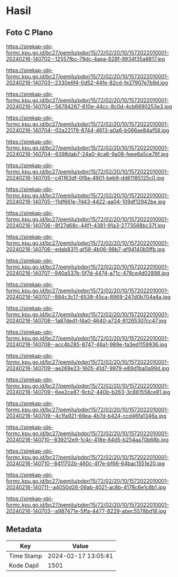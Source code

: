 # Hasil

## Foto C Plano

https://sirekap-obj-formc.kpu.go.id/bc27/pemilu/pdpr/15/72/02/20/10/1572022010001-20240216-140702--12557fbc-79dc-4aea-828f-9934f35a8817.jpg

https://sirekap-obj-formc.kpu.go.id/bc27/pemilu/pdpr/15/72/02/20/10/1572022010001-20240216-140703--2330e6f4-0d52-44fe-82cd-fe27907e7b9d.jpg

https://sirekap-obj-formc.kpu.go.id/bc27/pemilu/pdpr/15/72/02/20/10/1572022010001-20240216-140704--56784267-610e-44cc-8c0d-4cb6690253e3.jpg

https://sirekap-obj-formc.kpu.go.id/bc27/pemilu/pdpr/15/72/02/20/10/1572022010001-20240216-140704--02a22179-8744-4613-a0a6-b066ae84af58.jpg

https://sirekap-obj-formc.kpu.go.id/bc27/pemilu/pdpr/15/72/02/20/10/1572022010001-20240216-140704--6398dab7-24a0-4ca6-9a08-feee6a5ce76f.jpg

https://sirekap-obj-formc.kpu.go.id/bc27/pemilu/pdpr/15/72/02/20/10/1572022010001-20240216-140705--c41163df-0f8a-4901-beb9-dd61185125c0.jpg

https://sirekap-obj-formc.kpu.go.id/bc27/pemilu/pdpr/15/72/02/20/10/1572022010001-20240216-140705--11df661e-7d43-4422-aa04-109df12942be.jpg

https://sirekap-obj-formc.kpu.go.id/bc27/pemilu/pdpr/15/72/02/20/10/1572022010001-20240216-140706--8f27d68c-44f1-4381-91a3-2773568bc37f.jpg

https://sirekap-obj-formc.kpu.go.id/bc27/pemilu/pdpr/15/72/02/20/10/1572022010001-20240216-140706--edab8311-af58-4b06-98b7-af94140b5ffb.jpg

https://sirekap-obj-formc.kpu.go.id/bc27/pemilu/pdpr/15/72/02/20/10/1572022010001-20240216-140707--940a537b-5f7d-4474-a71c-478ce4d02898.jpg

https://sirekap-obj-formc.kpu.go.id/bc27/pemilu/pdpr/15/72/02/20/10/1572022010001-20240216-140707--884c3c17-6538-45ca-8969-247d0b704a4a.jpg

https://sirekap-obj-formc.kpu.go.id/bc27/pemilu/pdpr/15/72/02/20/10/1572022010001-20240216-140708--1a87ded1-f4a0-4640-a724-81265307cc47.jpg

https://sirekap-obj-formc.kpu.go.id/bc27/pemilu/pdpr/15/72/02/20/10/1572022010001-20240216-140708--acc4b285-8747-46a1-989e-fa3ed1159936.jpg

https://sirekap-obj-formc.kpu.go.id/bc27/pemilu/pdpr/15/72/02/20/10/1572022010001-20240216-140709--ae269e23-1605-41d7-9979-e89d1ba0a99d.jpg

https://sirekap-obj-formc.kpu.go.id/bc27/pemilu/pdpr/15/72/02/20/10/1572022010001-20240216-140709--6ee2ce87-9cb2-440b-b263-3c881558ce81.jpg

https://sirekap-obj-formc.kpu.go.id/bc27/pemilu/pdpr/15/72/02/20/10/1572022010001-20240216-140709--4c1fa921-69ea-4b7d-b424-ccd46fa1346a.jpg

https://sirekap-obj-formc.kpu.go.id/bc27/pemilu/pdpr/15/72/02/20/10/1572022010001-20240216-140710--839212e9-1c4c-418e-84d5-b254aa70b68b.jpg

https://sirekap-obj-formc.kpu.go.id/bc27/pemilu/pdpr/15/72/02/20/10/1572022010001-20240216-140710--8411702b-460c-4f7e-bf66-64bac1551e20.jpg

https://sirekap-obj-formc.kpu.go.id/bc27/pemilu/pdpr/15/72/02/20/10/1572022010001-20240216-140711--a4050d26-09ab-4021-ac8b-4178c6e1c8b1.jpg

https://sirekap-obj-formc.kpu.go.id/bc27/pemilu/pdpr/15/72/02/20/10/1572022010001-20240216-140703--a987471e-5ffa-4477-8229-abec5578bd18.jpg


## Metadata

| Key        | Value               |
| ---------- | ------------------- |
| Time Stamp | 2024-02-17 13:05:41 |
| Kode Dapil | 1501                |



